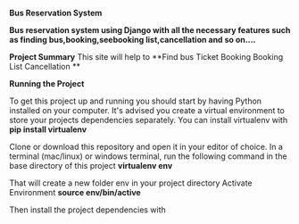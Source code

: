 **Bus Reservation System**

**Bus reservation system using Django with all the necessary features such as finding bus,booking,seebooking list,cancellation and so on....**

**Project Summary**
This site will help to 
 **Find bus 
   Ticket Booking 
   Booking List 
   Cancellation
   **
 
**Running the Project**

To get this project up and running you should start by having Python installed on your computer. It's advised you create a virtual environment to store your projects dependencies separately. You can install virtualenv with
	**pip install virtualenv**
  
Clone or download this repository and open it in your editor of choice. In a terminal (mac/linux) or windows terminal, run the following command in the base directory of this project
    **virtualenv env**
    
That will create a new folder env in your project directory Activate Environment
   **source env/bin/active**
   
Then install the project dependencies with

